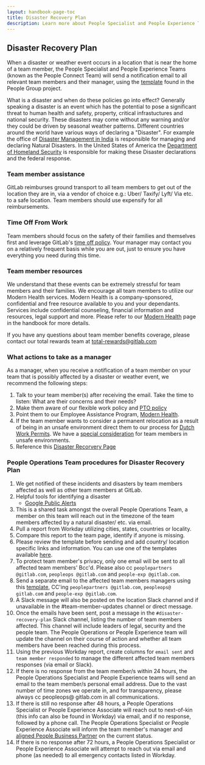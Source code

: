 ```yaml
---
layout: handbook-page-toc
title: Disaster Recovery Plan
description: Learn more about People Specialist and People Experience Teams disaster recovery plan.
---
```


## Disaster Recovery Plan

When a disaster or weather event occurs in a location that is near the home of a team member, the People Specialist and People Experience Teams (known as the People Connect Team) will send a notification email to all relevant team members and their manager, using the [template](https://gitlab.com/gitlab-com/people-group/General/-/blob/master/.gitlab/email_templates/natural_disaster_notification.md) found in the People Group project.   

What is a disaster and when do these policies go into effect? Generally speaking a disaster is an event which has the potential to pose a significant threat to human health and safety, property, critical infrastuctures and national security. These disasters may come without any warning and/or they could be driven by seasonal weather patterns. Different countries around the world have various ways of declaring a "Disaster". For example the office of [Disaster Management in India](https://ndma.gov.in) is responsible for managing and declaring Natural Disasters. In the United States of America the [Department of Homeland Security](https://www.dhs.gov/natural-disasters) is responsible for making these Disaster declarations and the federal response.

### Team member assistance

GitLab reimburses ground transport to all team members to get out of the location they are in, via a vendor of choice e.g.: Uber/ Taxify/ Lyft/ Via etc. to a safe location.  Team members should use expensify for all reimbursements. 

### Time Off From Work

Team members should focus on the safety of their families and themselves first and leverage GitLab's [time off policy](/handbook/paid-time-off/). Your manager may contact you on a relatively frequent basis while you are out, just to ensure you have everything you need during this time.

### Team member resources

We understand that these events can be extremely stressful for team members and their families. We encourage all team members to utilize our Modern Health services. Modern Health is a company-sponsored, confidential and free resource available to you and your dependants. Services include confidential counseling, financial information and resources, legal support and more. Please refer to our [Modern Health](/handbook/total-rewards/benefits/modern-health/) page in the handbook for more details.

If you have any questions about team member benefits coverage, please contact our total rewards team at total-rewards@gitlab.com

### What actions to take as a manager
As a manager, when you receive a notification of a team member on your team that is possibly affected by a disaster or weather event, we recommend the following steps: 
1. Talk to your team member(s) after receiving the email. Take the time to listen: What are their concerns and their needs?
1. Make them aware of our flexible work policy and [PTO policy](/handbook/paid-time-off/#paid-time-off)
1. Point them to our Employee Assistance Program, [Modern Health](/handbook/total-rewards/benefits/modern-health/).  
1. If the team member wants to consider a permanent relocation as a result of being in an unsafe environment direct them to our process for [Dutch Work Permits](/handbook/people-group/visas/#dutch-work-permits). We have a [special consideration](/handbook/people-group/visas/#special-considerations-for-team-members-in-unsafe-environments) for team members in unsafe environments. 
1. Reference this [Disaster Recorvery Page](/handbook/people-group/disaster-recovery-plan/#disaster-recovery-plan)

### People Operations Team procedures for Disaster Recovery Plan

1. We get notified of these incidents and disasters by team members affected as well as other team members at GitLab. 
1. Helpful tools for identifying a disaster
    - [Google Public Alerts](https://google.org/publicalerts/map)
1. This is a shared task amongst the overall People Operations Team, a member on this team will reach out in the timezone of the team members affected by a natural disaster/ etc. via email. 
1. Pull a report from Workday utilizing cities, states, countries or locality.
1. Compare this report to the team page, identify if anyone is missing.
1. Please review the template before sending and add country/ location specific links and information. You can use one of the templates available [here](https://gitlab.com/gitlab-com/people-group/people-operations/General/-/tree/master/.gitlab/email_templates).
1. To protect team member's privacy, only one email will be sent to all affected team members' Bcc'd. Please also cc `peoplepartners @gitlab.com`, `peopleops @gitlab.com` and `people-exp @gitlab.com`.
1. Send a separate email to the affected team members managers using this [template](.gitlab/email_templates/disaster_recovery_manager_email.md), CC'ing `peoplepartners @gitlab.com`, `peopleops@ gitlab.com` and `people-exp @gitlab.com`.
1. A Slack message will also be posted on the location Slack channel and if unavailable in the #team-member-updates channel or direct message. 
1. Once the emails have been sent, post a message in the `#disaster-recovery-plan` Slack channel, listing the number of team members affected. This channel will include leaders of legal, security and the people team. The People Operations or People Experience team will update the channel on their course of action and whether all team members have been reached during this process.
1. Using the previous Workday report, create columns for `email sent` and `team member responded` to manage the different affected team members responses (via email or Slack).
1. If there is no response from the team member/s within 24 hours, the People Operations Specialist and People Experience teams will send an email to the team member/s personal email address. Due to the vast number of time zones we operate in, and for transparency, please always cc peopleops@ gitlab.com in all communications.
1. If there is still no response after 48 hours, a People Operations Specialist or People Experience Associate will reach out to next-of-kin (this info can also be found in Workday) via email, and if no response, followed by a phone call. The People Operations Specialist or People Experience Associate will inform the team member's manager and [aligned People Business Partner](https://about.gitlab.com/handbook/people-group/#people-business-partner-alignment-to-division) on the current status. 
1. If there is no response after 72 hours, a People Operations Specialist or People Experience Associate will attempt to reach out via email and phone (as needed) to all emergency contacts listed in Workday.
